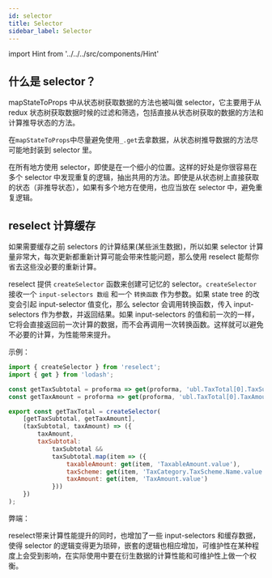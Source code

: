 ```yaml
---
id: selector
title: Selector
sidebar_label: Selector
---
```


import Hint from '../../../src/components/Hint'

## 什么是 selector？

mapStateToProps 中从状态树获取数据的方法也被叫做 selector，它主要用于从 redux 状态树获取数据时候的过滤和筛选，包括直接从状态树获取的数据的方法和计算推导状态的方法。

<Hint type="better">在`mapStateToProps`中尽量避免使用`_.get`去拿数据，从状态树推导数据的方法尽可能地封装到 selector 里。</Hint>


<Hint type="better">在所有地方使用 selector，即使是在一个细小的位置。这样的好处是你很容易在多个 selector 中发现重复的逻辑，抽出共用的方法。即使是从状态树上直接获取的状态（非推导状态），如果有多个地方在使用，也应当放在 selector 中，避免重复逻辑。</Hint>


## reselect 计算缓存

如果需要缓存之前 selectors 的计算结果\(某些派生数据\)，所以如果 selector 计算量非常大，每次更新都重新计算可能会带来性能问题，那么使用 reselect 能帮你省去这些没必要的重新计算。

reselect 提供 `createSelector` 函数来创建可记忆的 selector。`createSelector` 接收一个 `input-selectors 数组` 和一个 `转换函数` 作为参数。如果 state tree 的改变会引起 input-selector 值变化，那么 selector 会调用转换函数，传入 input-selectors 作为参数，并返回结果。如果 input-selectors 的值和前一次的一样，它将会直接返回前一次计算的数据，而不会再调用一次转换函数。这样就可以避免不必要的计算，为性能带来提升。

示例：

```javascript
import { createSelector } from 'reselect';
import { get } from 'lodash';

const getTaxSubtotal = proforma => get(proforma, 'ubl.TaxTotal[0].TaxSubtotal');
const getTaxAmount = proforma => get(proforma, 'ubl.TaxTotal[0].TaxAmount');

export const getTaxTotal = createSelector(
    [getTaxSubtotal, getTaxAmount],
    (taxSubtotal, taxAmount) => ({
        taxAmount,
        taxSubtotal:
            taxSubtotal &&
            taxSubtotal.map(item => ({
                taxableAmount: get(item, 'TaxableAmount.value'),
                taxScheme: get(item, 'TaxCategory.TaxScheme.Name.value'),
                taxAmount: get(item, 'TaxAmount.value')
            }))
    })
);
```

弊端：

reselect带来计算性能提升的同时，也增加了一些 input-selectors 和缓存数据，使得 selector 的逻辑变得更为琐碎，嵌套的逻辑也相应增加，可维护性在某种程度上会受到影响，在实际使用中要在衍生数据的计算性能和可维护性上做一个权衡。

